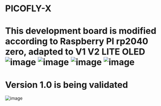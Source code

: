 # PICOFLY-X
This development board is modified according to Raspberry PI rp2040 zero, adapted to V1 V2 LITE OLED
![image](https://user-images.githubusercontent.com/47497442/235973868-953dc0e7-94ad-4435-920d-d5025dcacebb.png)
![image](https://user-images.githubusercontent.com/47497442/235974362-17828215-6148-4393-bd13-d7805fc99ce7.png)
![image](https://user-images.githubusercontent.com/47497442/235976523-fa1647a0-ea33-4a8c-b68f-7b79a3a005e5.png)
![image](https://user-images.githubusercontent.com/47497442/236421064-59faa7c7-7674-4bff-82aa-c9342f2262ea.png)
======================================

Version 1.0 is being validated
======================================
![image](https://github.com/SQc04/PICOFLY-X/assets/47497442/34788cdf-b6d5-4740-ac65-850a53039257)
